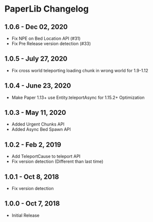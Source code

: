 # PaperLib Changelog

## 1.0.6 - Dec 02, 2020
 * Fix NPE on Bed Location API (#31)
 * Fix Pre Release version detection (#33)

## 1.0.5 - July 27, 2020
 * Fix cross world teleporting loading chunk in wrong world for 1.9-1.12

## 1.0.4 - June 23, 2020
 * Make Paper 1.13+ use Entity.teleportAsync for 1.15.2+ Optimization

## 1.0.3 - May 11, 2020
 * Added Urgent Chunks API
 * Added Async Bed Spawn API

## 1.0.2 - Feb 2, 2019
 * Add TeleportCause to teleport API
 * Fix version detection (Different than last time)

## 1.0.1 - Oct 8, 2018
 * Fix version detection

## 1.0.0 - Oct 7, 2018
 * Initial Release
